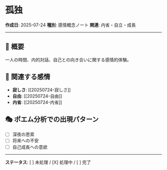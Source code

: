 # 孤独

**作成日**: 2025-07-24
**種別**: 感情概念ノート
**関連**: 内省・自立・成長

---

## 📝 概要
一人の時間、内的対話、自己との向き合いに関する感情的体験。

## 🔗 関連する感情
- **寂しさ**: [[20250724-寂しさ]]
- **自由**: [[20250724-自由]]  
- **内省**: [[20250724-内省]]

## 🎭 ポエム分析での出現パターン
- [ ] 深夜の思索
- [ ] 将来への不安
- [ ] 自己成長への意欲

---

**ステータス**: [ ] 未処理 / [X] 処理中 / [ ] 完了